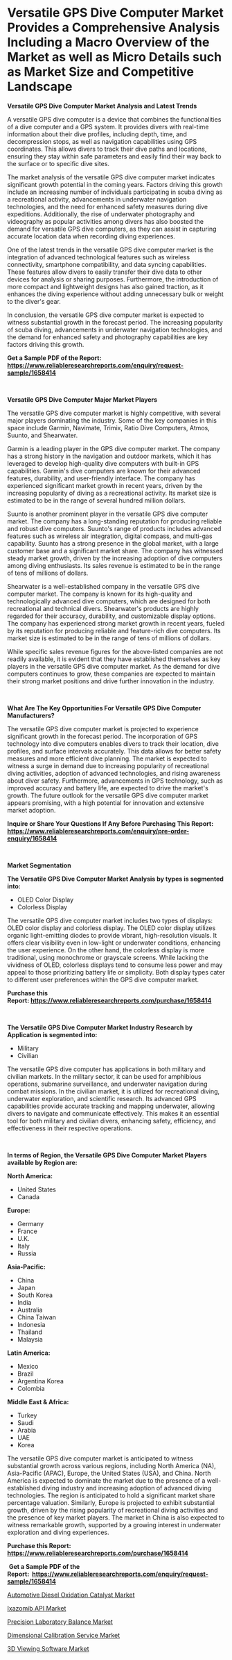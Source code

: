 <p><h1>Versatile GPS Dive Computer Market Provides a Comprehensive Analysis Including a Macro Overview of the Market as well as Micro Details such as Market Size and Competitive Landscape</h1></p><p><strong>Versatile GPS Dive Computer Market Analysis and Latest Trends</strong></p>
<p><p>A versatile GPS dive computer is a device that combines the functionalities of a dive computer and a GPS system. It provides divers with real-time information about their dive profiles, including depth, time, and decompression stops, as well as navigation capabilities using GPS coordinates. This allows divers to track their dive paths and locations, ensuring they stay within safe parameters and easily find their way back to the surface or to specific dive sites.</p><p>The market analysis of the versatile GPS dive computer market indicates significant growth potential in the coming years. Factors driving this growth include an increasing number of individuals participating in scuba diving as a recreational activity, advancements in underwater navigation technologies, and the need for enhanced safety measures during dive expeditions. Additionally, the rise of underwater photography and videography as popular activities among divers has also boosted the demand for versatile GPS dive computers, as they can assist in capturing accurate location data when recording diving experiences.</p><p>One of the latest trends in the versatile GPS dive computer market is the integration of advanced technological features such as wireless connectivity, smartphone compatibility, and data syncing capabilities. These features allow divers to easily transfer their dive data to other devices for analysis or sharing purposes. Furthermore, the introduction of more compact and lightweight designs has also gained traction, as it enhances the diving experience without adding unnecessary bulk or weight to the diver's gear.</p><p>In conclusion, the versatile GPS dive computer market is expected to witness substantial growth in the forecast period. The increasing popularity of scuba diving, advancements in underwater navigation technologies, and the demand for enhanced safety and photography capabilities are key factors driving this growth.</p></p>
<p><strong>Get a Sample PDF of the Report:&nbsp; <a href="https://www.reliableresearchreports.com/enquiry/request-sample/1658414">https://www.reliableresearchreports.com/enquiry/request-sample/1658414</a></strong></p>
<p>&nbsp;</p>
<p><strong>Versatile GPS Dive Computer Major Market Players</strong></p>
<p><p>The versatile GPS dive computer market is highly competitive, with several major players dominating the industry. Some of the key companies in this space include Garmin, Navimate, Trimix, Ratio Dive Computers, Atmos, Suunto, and Shearwater.</p><p>Garmin is a leading player in the GPS dive computer market. The company has a strong history in the navigation and outdoor markets, which it has leveraged to develop high-quality dive computers with built-in GPS capabilities. Garmin's dive computers are known for their advanced features, durability, and user-friendly interface. The company has experienced significant market growth in recent years, driven by the increasing popularity of diving as a recreational activity. Its market size is estimated to be in the range of several hundred million dollars.</p><p>Suunto is another prominent player in the versatile GPS dive computer market. The company has a long-standing reputation for producing reliable and robust dive computers. Suunto's range of products includes advanced features such as wireless air integration, digital compass, and multi-gas capability. Suunto has a strong presence in the global market, with a large customer base and a significant market share. The company has witnessed steady market growth, driven by the increasing adoption of dive computers among diving enthusiasts. Its sales revenue is estimated to be in the range of tens of millions of dollars.</p><p>Shearwater is a well-established company in the versatile GPS dive computer market. The company is known for its high-quality and technologically advanced dive computers, which are designed for both recreational and technical divers. Shearwater's products are highly regarded for their accuracy, durability, and customizable display options. The company has experienced strong market growth in recent years, fueled by its reputation for producing reliable and feature-rich dive computers. Its market size is estimated to be in the range of tens of millions of dollars.</p><p>While specific sales revenue figures for the above-listed companies are not readily available, it is evident that they have established themselves as key players in the versatile GPS dive computer market. As the demand for dive computers continues to grow, these companies are expected to maintain their strong market positions and drive further innovation in the industry.</p></p>
<p>&nbsp;</p>
<p><strong>What Are The Key Opportunities For Versatile GPS Dive Computer Manufacturers?</strong></p>
<p><p>The versatile GPS dive computer market is projected to experience significant growth in the forecast period. The incorporation of GPS technology into dive computers enables divers to track their location, dive profiles, and surface intervals accurately. This data allows for better safety measures and more efficient dive planning. The market is expected to witness a surge in demand due to increasing popularity of recreational diving activities, adoption of advanced technologies, and rising awareness about diver safety. Furthermore, advancements in GPS technology, such as improved accuracy and battery life, are expected to drive the market's growth. The future outlook for the versatile GPS dive computer market appears promising, with a high potential for innovation and extensive market adoption.</p></p>
<p><strong>Inquire or Share Your Questions If Any Before Purchasing This Report: <a href="https://www.reliableresearchreports.com/enquiry/pre-order-enquiry/1658414">https://www.reliableresearchreports.com/enquiry/pre-order-enquiry/1658414</a></strong></p>
<p>&nbsp;</p>
<p><strong>Market Segmentation</strong></p>
<p><strong>The Versatile GPS Dive Computer Market Analysis by types is segmented into:</strong></p>
<p><ul><li>OLED Color Display</li><li>Colorless Display</li></ul></p>
<p><p>The versatile GPS dive computer market includes two types of displays: OLED color display and colorless display. The OLED color display utilizes organic light-emitting diodes to provide vibrant, high-resolution visuals. It offers clear visibility even in low-light or underwater conditions, enhancing the user experience. On the other hand, the colorless display is more traditional, using monochrome or grayscale screens. While lacking the vividness of OLED, colorless displays tend to consume less power and may appeal to those prioritizing battery life or simplicity. Both display types cater to different user preferences within the GPS dive computer market.</p></p>
<p><strong>Purchase this Report:&nbsp;<a href="https://www.reliableresearchreports.com/purchase/1658414">https://www.reliableresearchreports.com/purchase/1658414</a></strong></p>
<p>&nbsp;</p>
<p><strong>The Versatile GPS Dive Computer Market Industry Research by Application is segmented into:</strong></p>
<p><ul><li>Military</li><li>Civilian</li></ul></p>
<p><p>The versatile GPS dive computer has applications in both military and civilian markets. In the military sector, it can be used for amphibious operations, submarine surveillance, and underwater navigation during combat missions. In the civilian market, it is utilized for recreational diving, underwater exploration, and scientific research. Its advanced GPS capabilities provide accurate tracking and mapping underwater, allowing divers to navigate and communicate effectively. This makes it an essential tool for both military and civilian divers, enhancing safety, efficiency, and effectiveness in their respective operations.</p></p>
<p>&nbsp;</p>
<p><strong>In terms of Region, the Versatile GPS Dive Computer Market Players available by Region are:</strong></p>
<p>
    <p> <strong> North America: </strong>
        <ul>
            <li>United States</li>
            <li>Canada</li>
        </ul>
        </p> 
    <p> <strong> Europe: </strong>
        <ul>
            <li>Germany</li>
            <li>France</li>
            <li>U.K.</li>
            <li>Italy</li>
            <li>Russia</li>
        </ul>
        </p> 
    <p> <strong> Asia-Pacific: </strong>
        <ul>
            <li>China</li>
            <li>Japan</li>
            <li>South Korea</li>
            <li>India</li>
            <li>Australia</li>
            <li>China Taiwan</li>
            <li>Indonesia</li>
            <li>Thailand</li>
            <li>Malaysia</li>
        </ul>
        </p> 
    <p> <strong> Latin America: </strong>
        <ul>
            <li>Mexico</li>
            <li>Brazil</li>
            <li>Argentina Korea</li>
            <li>Colombia</li>
        </ul>
        </p> 
    <p> <strong> Middle East & Africa: </strong>
        <ul>
            <li>Turkey</li>
            <li>Saudi</li>
            <li>Arabia</li>
            <li>UAE</li>
            <li>Korea</li>
        </ul>
    </p>
    </p>
<p><p>The versatile GPS dive computer market is anticipated to witness substantial growth across various regions, including North America (NA), Asia-Pacific (APAC), Europe, the United States (USA), and China. North America is expected to dominate the market due to the presence of a well-established diving industry and increasing adoption of advanced diving technologies. The region is anticipated to hold a significant market share percentage valuation. Similarly, Europe is projected to exhibit substantial growth, driven by the rising popularity of recreational diving activities and the presence of key market players. The market in China is also expected to witness remarkable growth, supported by a growing interest in underwater exploration and diving experiences.</p></p>
<p><strong>Purchase this Report: <a href="https://www.reliableresearchreports.com/purchase/1658414">https://www.reliableresearchreports.com/purchase/1658414</a></strong></p>
<p>&nbsp;<strong>Get a Sample PDF of the Report:&nbsp;&nbsp;<a href="https://www.reliableresearchreports.com/enquiry/request-sample/1658414">https://www.reliableresearchreports.com/enquiry/request-sample/1658414</a></strong></p>
<p><strong></strong></p>
<p><p><a href="https://github.com/provorikovar/Market-Research-Report-List-1/blob/main/automotive-diesel-oxidation-catalyst-market.md">Automotive Diesel Oxidation Catalyst Market</a></p><p><a href="https://github.com/aliciawhite5576/Market-Research-Report-List-1/blob/main/ixazomib-api-market.md">Ixazomib API Market</a></p><p><a href="https://medium.com/@kabirkhanrp23/precision-laboratory-balance-market-size-growth-forecast-2023-2030-68a628d34358">Precision Laboratory Balance Market</a></p><p><a href="https://www.linkedin.com/pulse/decoding-dimensional-calibration-service-market-deep-dive-yhlwc/">Dimensional Calibration Service Market</a></p><p><a href="https://medium.com/@thadnader/3d-viewing-software-nbsp-market-focuses-on-market-share-size-and-projected-forecast-till-2030-afd933827fc2">3D Viewing Software Market</a></p></p>
